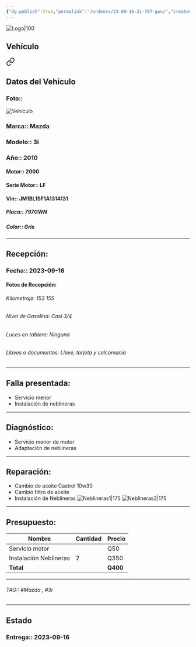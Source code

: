 ```yaml
---
{"dg-publish":true,"permalink":"/ordenes/23-09-16-3i-797-gwn/","created":"","updated":""}
---
```


![Logo|100](http://drive.google.com/uc?export=view&id=137fl3TIZ0-PU8b-Pt0bsjclwHub_u78G)

## Vehículo

<div class="transclusion internal-embed is-loaded"><a class="markdown-embed-link" href="/vehiculos/mazda/3i-797-gwn/#datos-del-vehiculo" aria-label="Open link"><svg xmlns="http://www.w3.org/2000/svg" width="24" height="24" viewBox="0 0 24 24" fill="none" stroke="currentColor" stroke-width="2" stroke-linecap="round" stroke-linejoin="round" class="svg-icon lucide-link"><path d="M10 13a5 5 0 0 0 7.54.54l3-3a5 5 0 0 0-7.07-7.07l-1.72 1.71"></path><path d="M14 11a5 5 0 0 0-7.54-.54l-3 3a5 5 0 0 0 7.07 7.07l1.71-1.71"></path></svg></a><div class="markdown-embed">



## Datos del Vehículo 
### Foto:: 
![Vehículo](http://drive.google.com/uc?export=view&id=1XOe22SD49P5qIStAkorHnX8tSmCVtpZn)

### Marca:: Mazda
### Modelo:: 3i
### Año:: 2010
#### Motor:: 2000
#### Serie Motor:: LF
#### Vin:: JM1BL1SF1A1314131
##### Placa:: 797GWN
##### Color:: Gris
---


</div></div>


## Recepción:
### Fecha:: 2023-09-16
#### Fotos de Recepción:

###### Kilometraje: 153 155
###### Nivel de Gasolina: Casi 3/4
###### Luces en tablero: Ninguna 
###### Llaves o documentos: Llave, tarjeta y calcomanía 

---

## Falla presentada:
- Servicio menor 
- Instalación de neblineras 


---

## Diagnóstico:

- Servicio menor de motor 
- Adaptación de neblineras 

---
## Reparación:
- Cambio de aceite Castrol 10w30
- Cambio filtro de aceite
- Instalación de Neblineras 
	![Neblineras1|175](http://drive.google.com/uc?export=view&id=1XFAjkVWAGW6cU5KtJWXcJDs27iJ2UM8k)
	![Neblineras2|175](http://drive.google.com/uc?export=view&id=1XEnx8Ee6hWdtqJUfFV-D-PTzNuEZ5X9p)
	

---

## Presupuesto:

| Nombre                 | Cantidad | Precio |
| ---------------------- | -------- | ------ |
| Servicio motor         |          | Q50    |
| Instalación Neblineras | 2        | Q350   |
| **Total**                       |          |   **Q400**     |

---

###### TAG:: #Mazda , #3i 

---

## Estado

### Entrega:: 2023-09-16